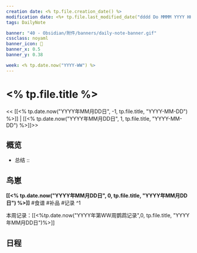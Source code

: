 ```yaml
---
creation date: <% tp.file.creation_date() %>
modification date: <%+ tp.file.last_modified_date("dddd Do MMMM YYYY HH:mm:ss") %>
tags: DailyNote

banner: "40 - Obsidian/附件/banners/daily-note-banner.gif"
cssclass: noyaml
banner_icon: 💌
banner_x: 0.5
banner_y: 0.38

week: <% tp.date.now("YYYY-WW") %>
---
```


# <% tp.file.title %>

<< [[<% tp.date.now("YYYY年MM月DD日", -1, tp.file.title, "YYYY-MM-DD") %>]] | [[<% tp.date.now("YYYY年MM月DD日", 1, tp.file.title, "YYYY-MM-DD") %>]]>>


## 概览
- 总结 :: 
## 鸟崽
**[[<% tp.date.now("YYYY年MM月DD日", 0, tp.file.title, "YYYY年MM月DD日") %>]]**
#食谱 
#补品 
#记录 
^1

本周记录：[[<%tp.date.now("YYYY年第WW周鹦鹉记录",0, tp.file.title, "YYYY年MM月DD日")%>]]

## 日程
